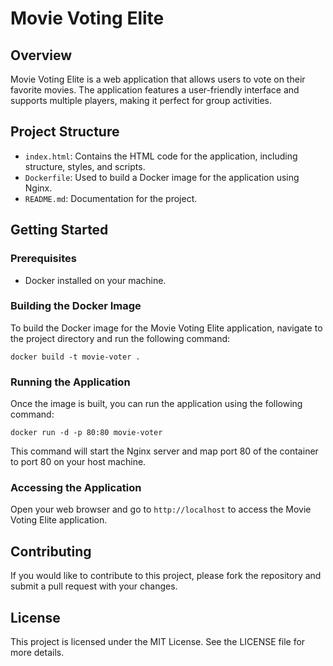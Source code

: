 # Movie Voting Elite

## Overview
Movie Voting Elite is a web application that allows users to vote on their favorite movies. The application features a user-friendly interface and supports multiple players, making it perfect for group activities.

## Project Structure
- `index.html`: Contains the HTML code for the application, including structure, styles, and scripts.
- `Dockerfile`: Used to build a Docker image for the application using Nginx.
- `README.md`: Documentation for the project.

## Getting Started

### Prerequisites
- Docker installed on your machine.

### Building the Docker Image
To build the Docker image for the Movie Voting Elite application, navigate to the project directory and run the following command:

```
docker build -t movie-voter .
```

### Running the Application
Once the image is built, you can run the application using the following command:

```
docker run -d -p 80:80 movie-voter
```

This command will start the Nginx server and map port 80 of the container to port 80 on your host machine.

### Accessing the Application
Open your web browser and go to `http://localhost` to access the Movie Voting Elite application.

## Contributing
If you would like to contribute to this project, please fork the repository and submit a pull request with your changes.

## License
This project is licensed under the MIT License. See the LICENSE file for more details.